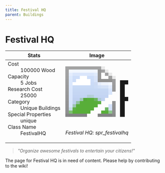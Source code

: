 ```yaml
---
title: Festival HQ
parent: Buildings
---
```

# Festival HQ

[//]: # (Pre-generated content)
<table><thead><tr><th>Stats</th><th>Image</th></tr></thead><tbody><tr><td><dl><dt>Cost</dt><dd>100000 Wood</dd><dt>Capacity</dt><dd>5 Jobs</dd><dt>Research Cost</dt><dd>25000</dd><dt>Category</dt><dd>Unique Buildings</dd><dt>Special Properties</dt><dd>unique</dd><dt>Class Name</dt><dd>FestivalHQ</dd></dl></td><td><style>.building-image {width: 200px;height: 200px;overflow: hidden;position: relative;}.building-image img {image-rendering: pixelated;object-fit: none;transform: scale(10);transform-origin: left top;position: absolute;left: 0;top: 0;}</style><div class="building-image"><img style="object-position: -652px -831px;" src="https://tfe2-wiki.github.io/assets/sprites.png" alt="Festival HQ Back"><img style="object-position: -630px -831px;" src="https://tfe2-wiki.github.io/assets/sprites.png" alt="Festival HQ"></div><i>Festival HQ: spr_festivalhq</i></td></tr></tbody></table><blockquote><i>"Organize awesome festivals to entertain your citizens!"</i></blockquote>

The page for Festival HQ is in need of content. Please help by contributing to the wiki!
